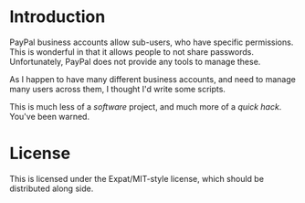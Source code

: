 # Introduction #

PayPal business accounts allow sub-users, who have specific
permissions. This is wonderful in that it allows people to not share
passwords. Unfortunately, PayPal does not provide any tools to manage
these.

As I happen to have many different business accounts, and need to
manage many users across them, I thought I'd write some scripts.

This is much less of a *software* project, and much more of a *quick
hack*. You've been warned.

# License #

This is licensed under the Expat/MIT-style license, which should be
distributed along side.

